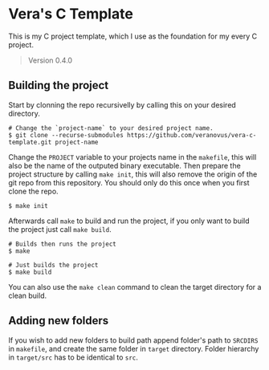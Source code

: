 # Vera's C Template

This is my C project template, which I use as the foundation for my every C project.

> Version 0.4.0

## Building the project

Start by clonning the repo recursivelly by calling this on your desired directory.

```shell
# Change the `project-name` to your desired project name.
$ git clone --recurse-submodules https://github.com/veranovus/vera-c-template.git project-name
```

Change the `PROJECT` variable to your projects name in the `makefile`, this will also be the name of the outputed binary executable. Then prepare the project structure by calling `make init`, this will also remove the origin of the git repo from this repository. You should only do this once when you first clone the repo.

```shell
$ make init
```

Afterwards call `make` to build and run the project, if you only want to build the project just call `make build`.

```shell
# Builds then runs the project
$ make

# Just builds the project
$ make build
```

You can also use the `make clean` command to clean the target directory for a clean build.

## Adding new folders

If you wish to add new folders to build path append folder's path to `SRCDIRS` in `makefile`, and create the same folder in `target` directory. Folder hierarchy in `target/src` has to be identical to `src`. 
